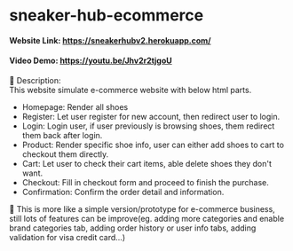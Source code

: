 # sneaker-hub-ecommerce
#### Website Link:  https://sneakerhubv2.herokuapp.com/<br />
#### Video Demo:  https://youtu.be/Jhv2r2tjgoU

:boot: Description:  
This website simulate e-commerce website with below html parts.

- Homepage: Render all shoes
- Register: Let user register for new account, then redirect user to login.
- Login: Login user, if user previously is browsing shoes, them redirect them back after login.
- Product: Render specific shoe info, user can either add shoes to cart to checkout them directly.
- Cart: Let user to check their cart items, able delete shoes they don't want.
- Checkout: Fill in checkout form and proceed to finish the purchase.
- Confirmation: Confirm the order detail and information.

:boot: This is more like a simple version/prototype for e-commerce business, still lots of features can be improve(eg. adding more categories and enable brand categories tab, adding order history or user info tabs, adding validation for visa credit card...) 

